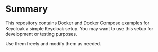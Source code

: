 # Summary

This repository contains Docker and Docker Compose examples for Keycloak a simple Keycloak setup. You may want to use
this setup for development or testing purposes.

Use them freely and modify them as needed.
